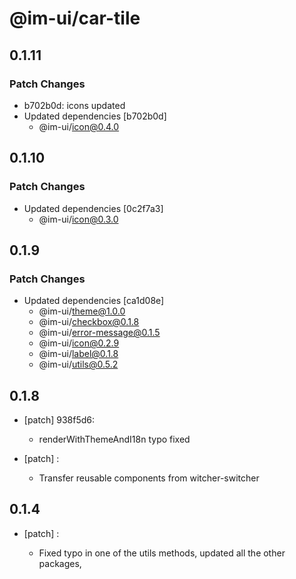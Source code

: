 # @im-ui/car-tile

## 0.1.11

### Patch Changes

- b702b0d: icons updated
- Updated dependencies [b702b0d]
  - @im-ui/icon@0.4.0

## 0.1.10

### Patch Changes

- Updated dependencies [0c2f7a3]
  - @im-ui/icon@0.3.0

## 0.1.9

### Patch Changes

- Updated dependencies [ca1d08e]
  - @im-ui/theme@1.0.0
  - @im-ui/checkbox@0.1.8
  - @im-ui/error-message@0.1.5
  - @im-ui/icon@0.2.9
  - @im-ui/label@0.1.8
  - @im-ui/utils@0.5.2

## 0.1.8

- [patch] 938f5d6:

  - renderWithThemeAndI18n typo fixed

- [patch] :

  - Transfer reusable components from witcher-switcher

## 0.1.4

- [patch] :

  - Fixed typo in one of the utils methods, updated all the other packages,
